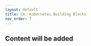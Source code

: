 ```yaml
---
layout: default
title: C8. Kubernetes Building Blocks
nav_order: 7
---
```

## Content will be added 